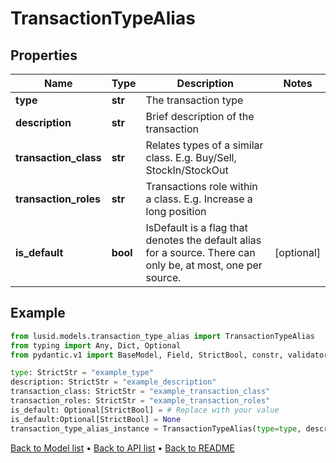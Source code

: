 # TransactionTypeAlias

## Properties
Name | Type | Description | Notes
------------ | ------------- | ------------- | -------------
**type** | **str** | The transaction type | 
**description** | **str** | Brief description of the transaction | 
**transaction_class** | **str** | Relates types of a similar class. E.g. Buy/Sell, StockIn/StockOut | 
**transaction_roles** | **str** | Transactions role within a class. E.g. Increase a long position | 
**is_default** | **bool** | IsDefault is a flag that denotes the default alias for a source. There can only be, at most, one per source. | [optional] 
## Example

```python
from lusid.models.transaction_type_alias import TransactionTypeAlias
from typing import Any, Dict, Optional
from pydantic.v1 import BaseModel, Field, StrictBool, constr, validator

type: StrictStr = "example_type"
description: StrictStr = "example_description"
transaction_class: StrictStr = "example_transaction_class"
transaction_roles: StrictStr = "example_transaction_roles"
is_default: Optional[StrictBool] = # Replace with your value
is_default:Optional[StrictBool] = None
transaction_type_alias_instance = TransactionTypeAlias(type=type, description=description, transaction_class=transaction_class, transaction_roles=transaction_roles, is_default=is_default)

```

[Back to Model list](../README.md#documentation-for-models) &#8226; [Back to API list](../README.md#documentation-for-api-endpoints) &#8226; [Back to README](../README.md)

